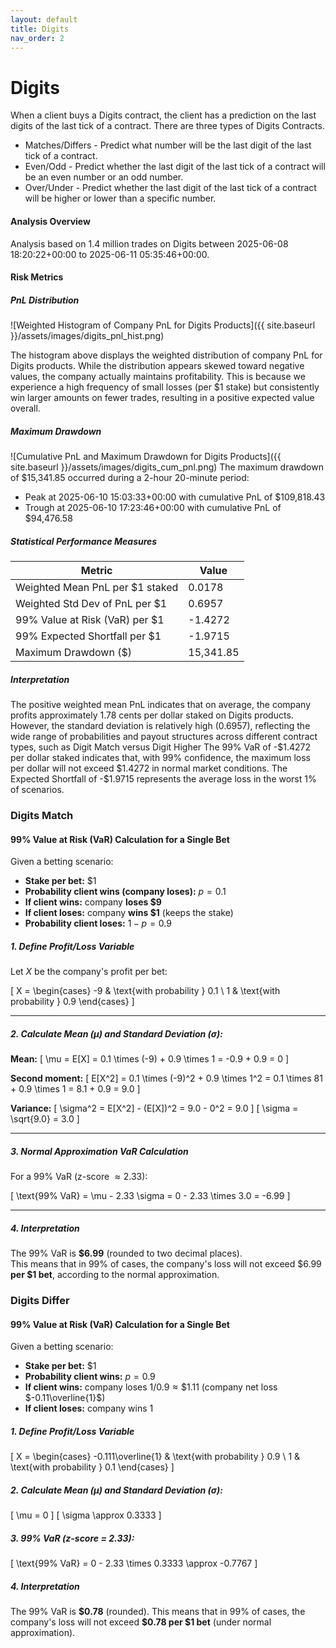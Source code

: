 ```yaml
---
layout: default
title: Digits
nav_order: 2
---
```


# Digits
When a client buys a Digits contract, the client has a prediction on the last digits of the last tick of a contract. There are three types of Digits Contracts.

* Matches/Differs - Predict what number will be the last digit of the last tick of a contract.
* Even/Odd - Predict whether the last digit of the last tick of a contract will be an even number or an odd number.
* Over/Under - Predict whether the last digit of the last tick of a contract will be higher or lower than a specific number.

#### Analysis Overview

Analysis based on 1.4 million trades on Digits between 2025-06-08 18:20:22+00:00 to 2025-06-11 05:35:46+00:00.

#### Risk Metrics

##### PnL Distribution
![Weighted Histogram of Company PnL for Digits Products]({{ site.baseurl }}/assets/images/digits_pnl_hist.png)

The histogram above displays the weighted distribution of company PnL for Digits products. While the distribution appears skewed toward negative values, the company actually maintains profitability. This is because we experience a high frequency of small losses (per $1 stake) but consistently win larger amounts on fewer trades, resulting in a positive expected value overall.
##### Maximum Drawdown

![Cumulative PnL and Maximum Drawdown for Digits Products]({{ site.baseurl }}/assets/images/digits_cum_pnl.png)
The maximum drawdown of $15,341.85 occurred during a 2-hour 20-minute period:
- Peak at 2025-06-10 15:03:33+00:00 with cumulative PnL of $109,818.43
- Trough at 2025-06-10 17:23:46+00:00 with cumulative PnL of $94,476.58

##### Statistical Performance Measures

| Metric | Value |
|--------|-------|
| Weighted Mean PnL per $1 staked | 0.0178 |
| Weighted Std Dev of PnL per $1 | 0.6957 |
| 99% Value at Risk (VaR) per $1 | -1.4272 |
| 99% Expected Shortfall per $1 | -1.9715 |
| Maximum Drawdown ($) | 15,341.85 |

##### Interpretation

The positive weighted mean PnL indicates that on average, the company profits approximately 1.78 cents per dollar staked on Digits products. 
However, the standard deviation is relatively high (0.6957), reflecting the wide range of probabilities and payout structures across different contract types, such as Digit Match versus Digit Higher
The 99% VaR of -\$1.4272 per dollar staked indicates that, with 99% confidence, the maximum loss per dollar will not exceed \$1.4272 in normal market conditions. The Expected Shortfall of -\$1.9715 represents the average loss in the worst 1% of scenarios.

### Digits Match
#### 99% Value at Risk (VaR) Calculation for a Single Bet

Given a betting scenario:

- **Stake per bet:** $1
- **Probability client wins (company loses):** $p = 0.1$
- **If client wins:** company **loses $9**
- **If client loses:** company **wins $1** (keeps the stake)
- **Probability client loses:** $1-p = 0.9$

##### 1. Define Profit/Loss Variable

Let $X$ be the company's profit per bet:

\[
X =
\begin{cases}
-9 & \text{with probability } 0.1 \\
1 & \text{with probability } 0.9
\end{cases}
\]

---

##### 2. Calculate Mean ($\mu$) and Standard Deviation ($\sigma$):

**Mean:**
\[
\mu = E[X] = 0.1 \times (-9) + 0.9 \times 1 = -0.9 + 0.9 = 0
\]

**Second moment:**
\[
E[X^2] = 0.1 \times (-9)^2 + 0.9 \times 1^2 = 0.1 \times 81 + 0.9 \times 1 = 8.1 + 0.9 = 9.0
\]

**Variance:**
\[
\sigma^2 = E[X^2] - (E[X])^2 = 9.0 - 0^2 = 9.0
\]
\[
\sigma = \sqrt{9.0} = 3.0
\]

---

##### 3. Normal Approximation VaR Calculation

For a 99% VaR (z-score $\approx 2.33$):

\[
\text{99\% VaR} = \mu - 2.33 \sigma = 0 - 2.33 \times 3.0 = -6.99
\]

---

##### 4. **Interpretation**

The 99% VaR is **\$6.99** (rounded to two decimal places).  
This means that in 99% of cases, the company's loss will not exceed \$6.99 **per $1 bet**, according to the normal approximation.

### Digits Differ 
#### 99% Value at Risk (VaR) Calculation for a Single Bet

Given a betting scenario:

- **Stake per bet:** $1
- **Probability client wins:** $p = 0.9$
- **If client wins:** company loses $1/0.9 \approx \$1.11$ (company net loss $-0.11\overline{1}$)
- **If client loses:** company wins $1$

##### 1. Define Profit/Loss Variable

\[
X = 
\begin{cases}
-0.111\overline{1} & \text{with probability } 0.9 \\
1 & \text{with probability } 0.1
\end{cases}
\]

##### 2. Calculate Mean ($\mu$) and Standard Deviation ($\sigma$):

\[
\mu = 0
\]
\[
\sigma \approx 0.3333
\]

##### 3. 99% VaR (z-score = 2.33):

\[
\text{99\% VaR} = 0 - 2.33 \times 0.3333 \approx -0.7767
\]

##### 4. **Interpretation**

The 99% VaR is **\$0.78** (rounded).
This means that in 99% of cases, the company's loss will not exceed **\$0.78 per \$1 bet** (under normal approximation).
